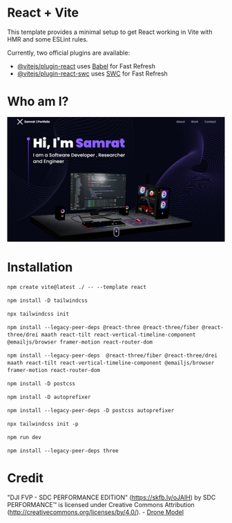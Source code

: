 # React + Vite

This template provides a minimal setup to get React working in Vite with HMR and some ESLint rules.

Currently, two official plugins are available:

- [@vitejs/plugin-react](https://github.com/vitejs/vite-plugin-react/blob/main/packages/plugin-react/README.md) uses [Babel](https://babeljs.io/) for Fast Refresh
- [@vitejs/plugin-react-swc](https://github.com/vitejs/vite-plugin-react-swc) uses [SWC](https://swc.rs/) for Fast Refresh


# Who am I?

![Introduction](./public/intro.png "This is me")

# Installation


``
npm create vite@latest ./ -- --template react
``

``
npm install -D tailwindcss
``

``
npx tailwindcss init
``

``
 npm install --legacy-peer-deps @react-three @react-three/fiber @react-three/drei maath react-tilt react-vertical-timeline-component @emailjs/browser framer-motion react-router-dom
``

``
 npm install --legacy-peer-deps  @react-three/fiber @react-three/drei maath react-tilt react-vertical-timeline-component @emailjs/browser framer-motion react-router-dom
``

``
npm install -D postcss
``

``
npm install -D autoprefixer
``

``
npm install --legacy-peer-deps -D postcss autoprefixer
``

``
npx tailwindcss init -p
``

``
 npm run dev
 ``

``
npm install --legacy-peer-deps three
``

#


# Credit

"DJI FVP - SDC PERFORMANCE EDITION" (https://skfb.ly/oJAIH) by SDC PERFORMANCE™️ is licensed under Creative Commons Attribution (http://creativecommons.org/licenses/by/4.0/). - [Drone Model](./public/drone/)
